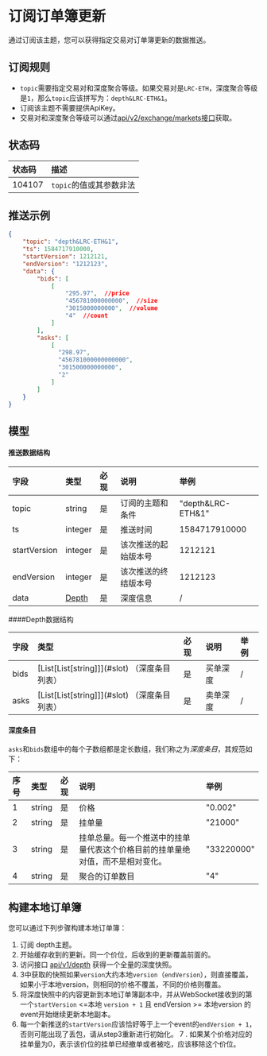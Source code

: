 # 订阅订单簿更新

通过订阅该主题，您可以获得指定交易对订单簿更新的数据推送。

## 订阅规则
- `topic`需要指定交易对和深度聚合等级。如果交易对是`LRC-ETH`，深度聚合等级是`1`，那么`topic`应该拼写为：`depth&LRC-ETH&1`。
- 订阅该主题不需要提供ApiKey。
- 交易对和深度聚合等级可以通过[api/v2/exchange/markets接口](../dex_apis/getMarkets.md)获取。

## 状态码

| 状态码 |                描述                 |
| :---- | :--------------------------------- |
| 104107 | `topic`的值或其参数非法|

## 推送示例

```json
{
    "topic": "depth&LRC-ETH&1",
    "ts": 1584717910000,
    "startVersion": 1212121,
    "endVersion": "1212123",
    "data": {
        "bids": [
            [
                "295.97",  //price
                "456781000000000",  //size
                "3015000000000",  //volume
                "4"  //count
            ]
        ],
        "asks": [
            [
              "298.97",
              "456781000000000000",
              "301500000000000",
              "2"
            ]
        ]
    }
}
```

## 模型

#### 推送数据结构

|     字段     |      类型       | 必现 |         说明         |       举例        |
| :---------- | :------------- | :------ | :------------------ | :--------------- |
|    topic     |     string      |    是    |   订阅的主题和条件   | "depth&LRC-ETH&1" |
|      ts      |     integer     |    是    |       推送时间       |   1584717910000   |
| startVersion |     integer     |    是    | 该次推送的起始版本号 |      1212121      |
|  endVersion  |     integer     |    是    | 该次推送的终结版本号 |      1212123      |
|     data     | [Depth](#depth) |    是    |       深度信息       |         /         |

####<span id="depth">Depth数据结构</span>

| 字段 | 类型                           | 必现 | 说明     | 举例 |
| :---- | :------------------------------ | :-------- | :-------- | :---- |
| bids | [List\[List\[string\]]](#slot) （深度条目列表）| 是       | 买单深度 | /    |
| asks | [List\[List\[string\]]](#slot) （深度条目列表）| 是       | 卖单深度 | /    |

#### <span id = "slot">深度条目</span>

`asks`和`bids`数组中的每个子数组都是定长数组，我们称之为*深度条目*，其规范如下：

| 序号  | 类型   | 必现 | 说明           | 举例       |
| :------ | :------ | :-------- | :-------------- | :---------- |
|    1     | string | 是       | 价格           | "0.002"    |
|    2     | string | 是       | 挂单量         | "21000"    |
|    3     | string | 是       | 挂单总量。每一个推送中的挂单量代表这个价格目前的挂单量绝对值，而不是相对变化。      | "33220000" |
|    4     | string | 是       | 聚合的订单数目 | "4"        |

## 构建本地订单簿

您可以通过下列步骤构建本地订单簿：

1. 订阅 depth主题。
2. 开始缓存收到的更新。同一个价位，后收到的更新覆盖前面的。
3. 访问接口 [api/v1/depth](../dex_apis/getDepth.md) 获得一个全量的深度快照。
4. 3中获取的快照如果`version`大约本地`version`（`endVersion`），则直接覆盖，如果小于本地version，则相同的价格不覆盖，不同的价格则覆盖。
5. 将深度快照中的内容更新到本地订单簿副本中，并从WebSocket接收到的第一个`startVersion` <=本地 `version + 1` 且 endVersion >= 本地version 的event开始继续更新本地副本。
6. 每一个新推送的`startVersion`应该恰好等于上一个event的`endVersion + 1`，否则可能出现了丢包，请从step3重新进行初始化。
7 . 如果某个价格对应的挂单量为0，表示该价位的挂单已经撤单或者被吃，应该移除这个价位。